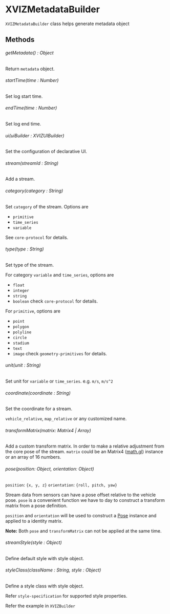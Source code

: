 # XVIZMetadataBuilder

`XVIZMetadataBuilder` class helps generate metadata object


## Methods

###### getMetadata() : Object
Return `metadata` object.

###### startTime(time : Number)
Set log start time.

###### endTime(time : Number)
Set log end time.

###### ui(uiBuilder : XVIZUIBuilder)
Set the configuration of declarative UI.

###### stream(streamId : String)
Add a stream.

###### category(category : String)
Set `category` of the stream. Options are

- `primitive`
- `time_series`
- `variable`

See `core-protocol` for details.


###### type(type : String)
Set type of the stream.

For category `variable` and `time_series`, options are
- `float`
- `integer`
- `string`
- `boolean`
check `core-protocol` for details.

For `primitive`, options are
- `point`
- `polygon`
- `polyline`
- `circle`
- `stadium`
- `text`
- `image`
check `geometry-primitives` for details.


###### unit(unit : String)
Set unit for `variable` or `time_series`. e.g. `m/s`, `m/s^2`

###### coordinate(coordinate : String)
Set the coordinate for a stream.

`vehicle_relative`, `map_relative` or any customized name.

###### transformMatrix(matrix: Matrix4 | Array)
Add a custom transform matrix.  In order to make a relative adjustment from the core pose of the stream.
`matrix` could be an Matrix4 ([math.gl](https://github.com/uber-web/math.gl/blob/master/docs/api-reference/matrix4.md)) instance or an array of 16 numbers.

###### pose(position: Object, orientation: Object)
`position`: `{x, y, z}`
`orientation`: `{roll, pitch, yaw}`

Stream data from sensors can have a pose offset relative to the vehicle pose. `pose` is a convenient function we have to day to construct a transform matrix from a pose definition.

`position` and `orientation` will be used to construct a [Pose](https://github.com/uber-web/math.gl/blob/master/src/pose.js) instance and applied to a identity matrix.

**Note:** Both `pose` and `transformMatrix` can not be applied at the same time.

###### streamStyle(style : Object)
Define default style with style object.

###### styleClass(className : String, style : Object)
Define a style class with style object.

Refer `style-specification` for supported style properties.

Refer the example in `XVIZBuilder`
